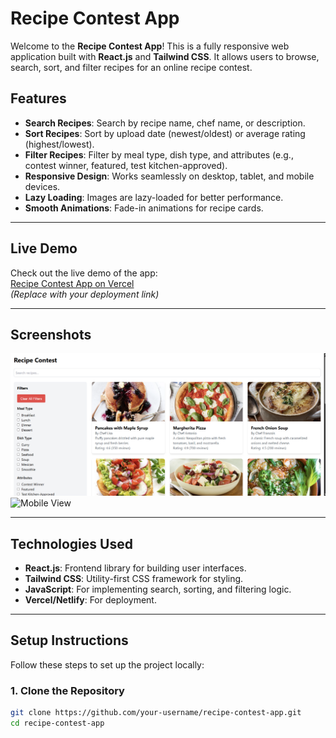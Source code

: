 # Recipe Contest App

Welcome to the **Recipe Contest App**! This is a fully responsive web application built with **React.js** and **Tailwind CSS**. It allows users to browse, search, sort, and filter recipes for an online recipe contest.

## Features

- **Search Recipes**: Search by recipe name, chef name, or description.
- **Sort Recipes**: Sort by upload date (newest/oldest) or average rating (highest/lowest).
- **Filter Recipes**: Filter by meal type, dish type, and attributes (e.g., contest winner, featured, test kitchen-approved).
- **Responsive Design**: Works seamlessly on desktop, tablet, and mobile devices.
- **Lazy Loading**: Images are lazy-loaded for better performance.
- **Smooth Animations**: Fade-in animations for recipe cards.

---

## Live Demo

Check out the live demo of the app:  
[Recipe Contest App on Vercel](#)  
_(Replace with your deployment link)_

---

## Screenshots

![Desktop View](./screenshots/desktop.png)  
![Mobile View](./screenshots/mobile.png)

---

## Technologies Used

- **React.js**: Frontend library for building user interfaces.
- **Tailwind CSS**: Utility-first CSS framework for styling.
- **JavaScript**: For implementing search, sorting, and filtering logic.
- **Vercel/Netlify**: For deployment.

---

## Setup Instructions

Follow these steps to set up the project locally:

### 1. Clone the Repository

```bash
git clone https://github.com/your-username/recipe-contest-app.git
cd recipe-contest-app
```
